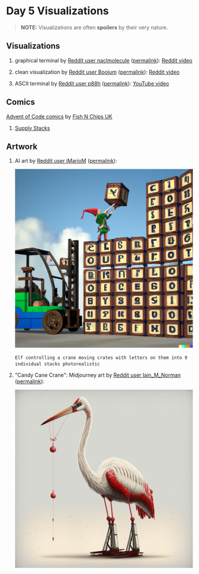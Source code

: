 # Day 5 Visualizations

> **NOTE:** Visualizations are often **spoilers** by their very nature.

## Visualizations

1. graphical terminal by [Reddit user naclmolecule](https://www.reddit.com/user/naclmolecule)
   ([permalink](https://www.reddit.com/r/adventofcode/comments/zd7azc/2022_day_5_part_1_python_yet_another_terminal/)):
   [Reddit video](https://v.redd.it/q68p53td434a1)

1. clean visualization by [Reddit user Boojum](https://www.reddit.com/user/Boojum)
   ([permalink](https://www.reddit.com/r/adventofcode/comments/zd2tfz/2022_day_5_the_cratemover_9001/)):
   [Reddit video](https://v.redd.it/1y7ueg7iy14a1)

1. ASCII terminal by [Reddit user p88h](https://www.reddit.com/user/p88h)
   ([permalink](https://www.reddit.com/r/adventofcode/comments/zd2m3f/2022_day5c_raylib_crates_and_cranes/)):
   [YouTube video](https://youtu.be/WhDE_6mOVN0)

## Comics

[Advent of Code comics](https://www.webtoons.com/en/challenge/advent-of-code/list?title_no=713188)
by [Fish N Chips UK](https://www.webtoons.com/en/creator/69q8f)

1. [Supply Stacks](https://www.webtoons.com/en/challenge/advent-of-code/supply-stacks/viewer?title_no=713188&episode_no=34)

## Artwork

1. AI art by [Reddit user iMarioM](https://www.reddit.com/user/iMarioM)
   ([permalink](https://www.reddit.com/r/adventofcode/comments/zcz6hy/2022_day_5_wheres_this_one_go_boss/)):

   ![PNG](4op05mliw04a1.png)

   `Elf controlling a crane moving crates with letters on them into 9 individual stacks photorealistic`

1. "Candy Cane Crane": Midjourney art by [Reddit user Iain\_M\_Norman](https://www.reddit.com/user/Iain_M_Norman)
   ([permalink](https://www.reddit.com/r/adventofcode/comments/zd0jbf/2022_day_5_no_words_needed_today_just_witness_the/)):

   ![PNG](s0m3h2hja14a1.png)
